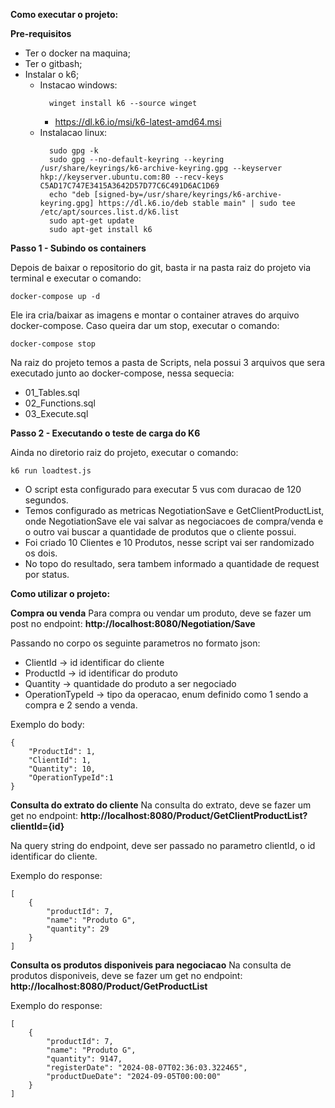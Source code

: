 **Como executar o projeto:**

**Pre-requisitos**
 - Ter o docker na maquina;
 - Ter o gitbash;
 - Instalar o k6;
     - Instacao windows:
       ```
         winget install k6 --source winget
       ```
         - https://dl.k6.io/msi/k6-latest-amd64.msi
     - Instalacao linux:
       ```
         sudo gpg -k
         sudo gpg --no-default-keyring --keyring /usr/share/keyrings/k6-archive-keyring.gpg --keyserver hkp://keyserver.ubuntu.com:80 --recv-keys C5AD17C747E3415A3642D57D77C6C491D6AC1D69
         echo "deb [signed-by=/usr/share/keyrings/k6-archive-keyring.gpg] https://dl.k6.io/deb stable main" | sudo tee /etc/apt/sources.list.d/k6.list
         sudo apt-get update
         sudo apt-get install k6
       ```

**Passo 1 - Subindo os containers**

Depois de baixar o repositorio do git, basta ir na pasta raiz do projeto via terminal e executar o comando:
```
docker-compose up -d
```
Ele ira cria/baixar as imagens e montar o container atraves do arquivo docker-compose.
Caso queira dar um stop, executar o comando:
```
docker-compose stop
```

Na raiz do projeto temos a pasta de Scripts, nela possui 3 arquivos que sera executado junto ao docker-compose, nessa sequecia:
- 01_Tables.sql
- 02_Functions.sql
- 03_Execute.sql

**Passo 2 - Executando o teste de carga do K6**

Ainda no diretorio raiz do projeto, executar o comando:
```
k6 run loadtest.js
```
- O script esta configurado para executar 5 vus com duracao de 120 segundos.
- Temos configurado as metricas NegotiationSave e GetClientProductList, onde NegotiationSave ele vai salvar as negociacoes de compra/venda e o outro vai buscar a quantidade de produtos que o cliente possui.
- Foi criado 10 Clientes e 10 Produtos, nesse script vai ser randomizado os dois.
- No topo do resultado, sera tambem informado a quantidade de request por status.


**Como utilizar o projeto:**

**Compra ou venda**
Para compra ou vendar um produto, deve se fazer um post no endpoint: **http://localhost:8080/Negotiation/Save**

Passando no corpo os seguinte parametros no formato json:

- ClientId -> id identificar do cliente
- ProductId -> id identificar do produto
- Quantity -> quantidade do produto a ser negociado
- OperationTypeId -> tipo da operacao, enum definido como 1 sendo a compra e 2 sendo a venda.

Exemplo do body:
```
{
	"ProductId": 1,
	"ClientId": 1,
	"Quantity": 10,
	"OperationTypeId":1
}
```

**Consulta do extrato do cliente**
Na consulta do extrato, deve se fazer um get no endpoint: **http://localhost:8080/Product/GetClientProductList?clientId={id}**

Na query string do endpoint, deve ser passado no parametro clientId, o id identificar do cliente.

Exemplo do response:

```
[
	{
		"productId": 7,
		"name": "Produto G",
		"quantity": 29
	}
]
```

**Consulta os produtos disponiveis para negociacao**
Na consulta de produtos disponiveis, deve se fazer um get no endpoint: **http://localhost:8080/Product/GetProductList**

Exemplo do response:

```
[
	{
		"productId": 7,
		"name": "Produto G",
		"quantity": 9147,
		"registerDate": "2024-08-07T02:36:03.322465",
		"productDueDate": "2024-09-05T00:00:00"
	}
]
```
